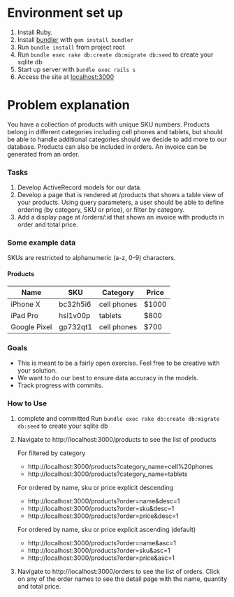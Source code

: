 # Environment set up

1. Install Ruby.
2. Install [bundler](https://bundler.io/) with `gem install bundler`
3. Run `bundle install` from project root
4. Run `bundle exec rake db:create db:migrate db:seed` to create your sqlite db
5. Start up server with `bundle exec rails s`
6. Access the site at [localhost:3000](http://localhost:3000)

# Problem explanation

You have a collection of products with unique SKU numbers. Products belong in different categories including cell phones and tablets, but should be able to handle additional categories should we decide to add more to our database. Products can also be included in orders. An invoice can be generated from an order.

### Tasks

1. Develop ActiveRecord models for our data.
2. Develop a page that is rendered at /products that shows a table view of your products. Using query parameters, a user should be able to define ordering (by category, SKU or price), or filter by category.
3. Add a display page at /orders/:id that shows an invoice with products in order and total price.

### Some example data

SKUs are restricted to alphanumeric (a-z, 0-9) characters.

#### Products

| Name         | SKU          | Category     | Price |
|--------------|--------------|--------------|-------|
| iPhone X     | bc32h5i6     | cell phones  | $1000 |
| iPad Pro     | hsl1v00p     | tablets      | $800  |
| Google Pixel | gp732qt1     | cell phones  | $700  |

### Goals

- This is meant to be a fairly open exercise. Feel free to be creative with your solution.
- We want to do our best to ensure data accuracy in the models.
- Track progress with commits.

### How to Use

1. complete and committed
Run `bundle exec rake db:create db:migrate db:seed` to create your sqlite db

2.
    Navigate to http://localhost:3000/products to see the list of products

    For filtered by category
    - http://localhost:3000/products?category_name=cell%20phones
    - http://localhost:3000/products?category_name=tablets

    For ordered by name, sku or price explicit descending
    - http://localhost:3000/products?order=name&desc=1
    - http://localhost:3000/products?order=sku&desc=1
    - http://localhost:3000/products?order=price&desc=1

    For ordered by name, sku or price explicit ascending (default)
    - http://localhost:3000/products?order=name&asc=1
    - http://localhost:3000/products?order=sku&asc=1
    - http://localhost:3000/products?order=price&asc=1

3.
    Navigate to http://localhost:3000/orders to see the list of orders.  Click on any of the order names to see the detail page with the name, quantity and total price.